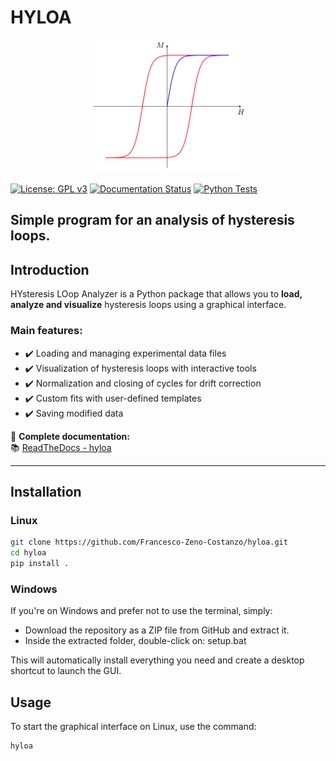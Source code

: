 # **HYLOA**

<p align="center">
  <img src="https://raw.githubusercontent.com/Francesco-Zeno-Costanzo/Hysteresis/main/docs/_static/hysteresis_logo.png" alt="Hysteresis Logo" width="250">
</p>

[![License: GPL v3](https://img.shields.io/badge/License-GPLv3-blue.svg)](https://www.gnu.org/licenses/gpl-3.0)
[![Documentation Status](https://readthedocs.org/projects/hysteresisanalysis/badge/?version=latest)](https://hysteresisanalysis.readthedocs.io/en/latest/?badge=latest)
[![Python Tests](https://github.com/Francesco-Zeno-Costanzo/hyloa/actions/workflows/test.yml/badge.svg)](https://github.com/Francesco-Zeno-Costanzo/hyloa/actions/workflows/test.yml)

**Simple program for an analysis of hysteresis loops.**
---

## **Introduction**  
HYsteresis LOop Analyzer is a Python package that allows you to **load, analyze and visualize** hysteresis loops using a graphical interface.


### **Main features:**  
- ✔️ Loading and managing experimental data files  
- ✔️ Visualization of hysteresis loops with interactive tools  
- ✔️ Normalization and closing of cycles for drift correction  
- ✔️ Custom fits with user-defined templates  
- ✔️ Saving modified data

🔗 **Complete documentation:**  
📚 [ReadTheDocs - hyloa](https://hysteresisanalysis.readthedocs.io/en/latest/)  

---

## **Installation**  
### **Linux**
```bash
git clone https://github.com/Francesco-Zeno-Costanzo/hyloa.git
cd hyloa
pip install .
```
### **Windows**
If you're on Windows and prefer not to use the terminal, simply:

- Download the repository as a ZIP file from GitHub and extract it.
- Inside the extracted folder, double-click on: setup.bat

This will automatically install everything you need and create a desktop shortcut to launch the GUI.


## **Usage**  
To start the graphical interface on Linux, use the command:
```bash
hyloa
```